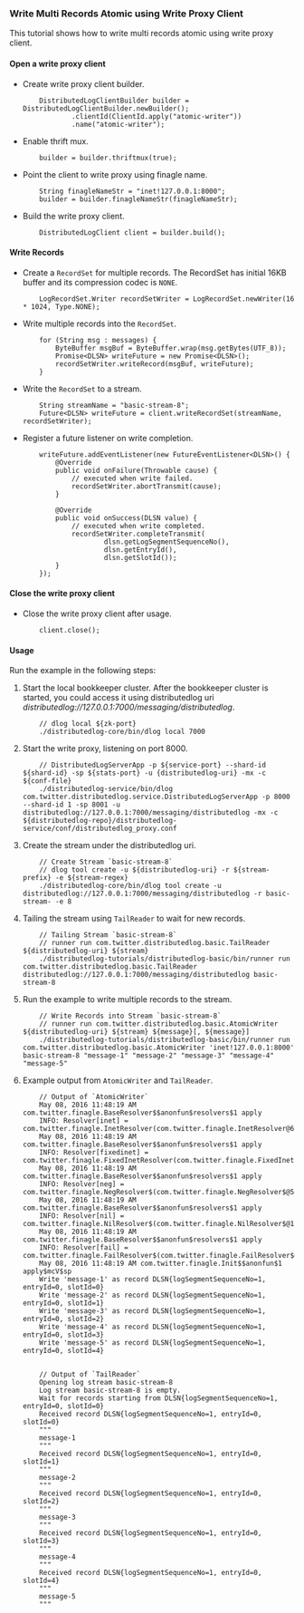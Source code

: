 ### Write Multi Records Atomic using Write Proxy Client

This tutorial shows how to write multi records atomic using write proxy client.

#### Open a write proxy client

-   Create write proxy client builder.
    ```
        DistributedLogClientBuilder builder = DistributedLogClientBuilder.newBuilder();
                .clientId(ClientId.apply("atomic-writer"))
                .name("atomic-writer");
    ```

-   Enable thrift mux.
    ```
        builder = builder.thriftmux(true);
    ```

-   Point the client to write proxy using finagle name.
    ```
        String finagleNameStr = "inet!127.0.0.1:8000";
        builder = builder.finagleNameStr(finagleNameStr);
    ```

-   Build the write proxy client.
    ```
        DistributedLogClient client = builder.build();
    ```

#### Write Records

-   Create a `RecordSet` for multiple records. The RecordSet has initial 16KB buffer and its
    compression codec is `NONE`.
    ```
        LogRecordSet.Writer recordSetWriter = LogRecordSet.newWriter(16 * 1024, Type.NONE);
    ```

-   Write multiple records into the `RecordSet`.
    ```
        for (String msg : messages) {
            ByteBuffer msgBuf = ByteBuffer.wrap(msg.getBytes(UTF_8));
            Promise<DLSN> writeFuture = new Promise<DLSN>();
            recordSetWriter.writeRecord(msgBuf, writeFuture);
        }
    ```

-   Write the `RecordSet` to a stream.
    ```
        String streamName = "basic-stream-8";
        Future<DLSN> writeFuture = client.writeRecordSet(streamName, recordSetWriter);
    ```

-   Register a future listener on write completion.
    ```
        writeFuture.addEventListener(new FutureEventListener<DLSN>() {
            @Override
            public void onFailure(Throwable cause) {
                // executed when write failed.
                recordSetWriter.abortTransmit(cause);
            }

            @Override
            public void onSuccess(DLSN value) {
                // executed when write completed.
                recordSetWriter.completeTransmit(
                        dlsn.getLogSegmentSequenceNo(),
                        dlsn.getEntryId(),
                        dlsn.getSlotId());
            }
        });
    ```

#### Close the write proxy client

-   Close the write proxy client after usage.
    ```
        client.close();
    ```

#### Usage

Run the example in the following steps:

1.  Start the local bookkeeper cluster. After the bookkeeper cluster is started, you could access
    it using distributedlog uri *distributedlog://127.0.0.1:7000/messaging/distributedlog*.

    ```
        // dlog local ${zk-port}
        ./distributedlog-core/bin/dlog local 7000
    ```

2.  Start the write proxy, listening on port 8000.
    ```
        // DistributedLogServerApp -p ${service-port} --shard-id ${shard-id} -sp ${stats-port} -u {distributedlog-uri} -mx -c ${conf-file}
        ./distributedlog-service/bin/dlog com.twitter.distributedlog.service.DistributedLogServerApp -p 8000 --shard-id 1 -sp 8001 -u distributedlog://127.0.0.1:7000/messaging/distributedlog -mx -c ${distributedlog-repo}/distributedlog-service/conf/distributedlog_proxy.conf
    ```

3.  Create the stream under the distributedlog uri.

    ```
        // Create Stream `basic-stream-8`
        // dlog tool create -u ${distributedlog-uri} -r ${stream-prefix} -e ${stream-regex}
        ./distributedlog-core/bin/dlog tool create -u distributedlog://127.0.0.1:7000/messaging/distributedlog -r basic-stream- -e 8
    ```

4.  Tailing the stream using `TailReader` to wait for new records.
    ```
        // Tailing Stream `basic-stream-8`
        // runner run com.twitter.distributedlog.basic.TailReader ${distributedlog-uri} ${stream}
        ./distributedlog-tutorials/distributedlog-basic/bin/runner run com.twitter.distributedlog.basic.TailReader distributedlog://127.0.0.1:7000/messaging/distributedlog basic-stream-8
    ```

6.  Run the example to write multiple records to the stream.
    ```
        // Write Records into Stream `basic-stream-8`
        // runner run com.twitter.distributedlog.basic.AtomicWriter ${distributedlog-uri} ${stream} ${message}[, ${message}]
        ./distributedlog-tutorials/distributedlog-basic/bin/runner run com.twitter.distributedlog.basic.AtomicWriter 'inet!127.0.0.1:8000' basic-stream-8 "message-1" "message-2" "message-3" "message-4" "message-5"
    ```

7.  Example output from `AtomicWriter` and `TailReader`.
    ```
        // Output of `AtomicWriter`
        May 08, 2016 11:48:19 AM com.twitter.finagle.BaseResolver$$anonfun$resolvers$1 apply
        INFO: Resolver[inet] = com.twitter.finagle.InetResolver(com.twitter.finagle.InetResolver@6c3e459e)
        May 08, 2016 11:48:19 AM com.twitter.finagle.BaseResolver$$anonfun$resolvers$1 apply
        INFO: Resolver[fixedinet] = com.twitter.finagle.FixedInetResolver(com.twitter.finagle.FixedInetResolver@4d5698f)
        May 08, 2016 11:48:19 AM com.twitter.finagle.BaseResolver$$anonfun$resolvers$1 apply
        INFO: Resolver[neg] = com.twitter.finagle.NegResolver$(com.twitter.finagle.NegResolver$@57052dc3)
        May 08, 2016 11:48:19 AM com.twitter.finagle.BaseResolver$$anonfun$resolvers$1 apply
        INFO: Resolver[nil] = com.twitter.finagle.NilResolver$(com.twitter.finagle.NilResolver$@14ff89d7)
        May 08, 2016 11:48:19 AM com.twitter.finagle.BaseResolver$$anonfun$resolvers$1 apply
        INFO: Resolver[fail] = com.twitter.finagle.FailResolver$(com.twitter.finagle.FailResolver$@14b28d06)
        May 08, 2016 11:48:19 AM com.twitter.finagle.Init$$anonfun$1 apply$mcV$sp
        Write 'message-1' as record DLSN{logSegmentSequenceNo=1, entryId=0, slotId=0}
        Write 'message-2' as record DLSN{logSegmentSequenceNo=1, entryId=0, slotId=1}
        Write 'message-3' as record DLSN{logSegmentSequenceNo=1, entryId=0, slotId=2}
        Write 'message-4' as record DLSN{logSegmentSequenceNo=1, entryId=0, slotId=3}
        Write 'message-5' as record DLSN{logSegmentSequenceNo=1, entryId=0, slotId=4}


        // Output of `TailReader`
        Opening log stream basic-stream-8
        Log stream basic-stream-8 is empty.
        Wait for records starting from DLSN{logSegmentSequenceNo=1, entryId=0, slotId=0}
        Received record DLSN{logSegmentSequenceNo=1, entryId=0, slotId=0}
        """
        message-1
        """
        Received record DLSN{logSegmentSequenceNo=1, entryId=0, slotId=1}
        """
        message-2
        """
        Received record DLSN{logSegmentSequenceNo=1, entryId=0, slotId=2}
        """
        message-3
        """
        Received record DLSN{logSegmentSequenceNo=1, entryId=0, slotId=3}
        """
        message-4
        """
        Received record DLSN{logSegmentSequenceNo=1, entryId=0, slotId=4}
        """
        message-5
        """
    ```
